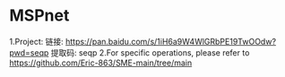 # MSPnet
1.Project:
链接: https://pan.baidu.com/s/1iH6a9W4WlGRbPE19TwOOdw?pwd=seqp 提取码: seqp
2.For specific operations, please refer to 
  https://github.com/Eric-863/SME-main/tree/main
